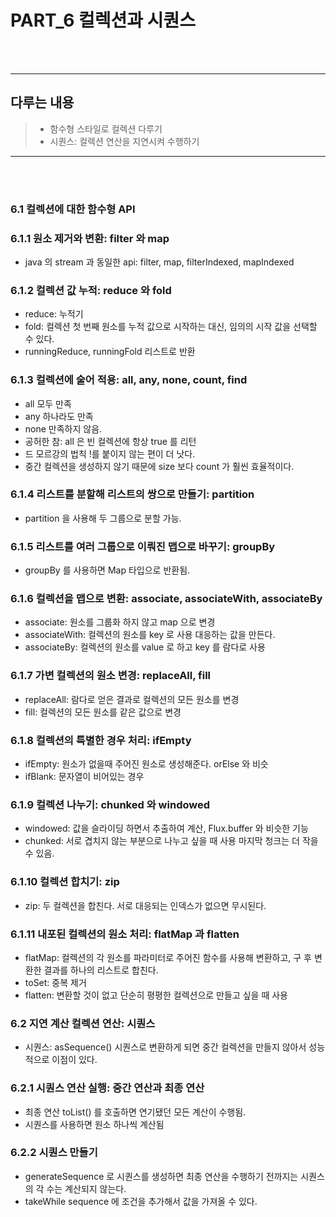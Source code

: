 # PART_6 컬렉션과 시퀀스
<br><br>
<hr>

## 다루는 내용

>- 함수형 스타일로 컬렉션 다루기
>- 시퀀스: 컬렉션 연산을 지연시켜 수행하기

<hr>
<br><br>

### 6.1 컬렉션에 대한 함수형 API
### 6.1.1 원소 제거와 변환: filter 와 map
- java 의 stream 과 동일한 api: filter, map, filterIndexed, mapIndexed

### 6.1.2 컬렉션 값 누적: reduce 와 fold
- reduce: 누적기
- fold: 컬렉션 첫 번째 원소를 누적 값으로 시작하는 대신, 임의의 시작 값을 선택할 수 있다.
- runningReduce, runningFold 리스트로 반환

### 6.1.3 컬렉션에 술어 적용: all, any, none, count, find
- all 모두 만족
- any 하나라도 만족
- none 만족하지 않음.
- 공허한 참: all 은 빈 컬렉션에 항상 true 를 리턴
- 드 모르강의 법칙 !를 붙이지 않는 편이 더 낫다.
- 중간 컬렉션을 생성하지 않기 때문에 size 보다 count 가 훨씬 효율적이다.

### 6.1.4 리스트를 분할해 리스트의 쌍으로 만들기: partition
- partition 을 사용해 두 그룹으로 분할 가능.

### 6.1.5 리스트를 여러 그룹으로 이뤄진 맵으로 바꾸기: groupBy
- groupBy 를 사용하면 Map 타입으로 반환됨.

### 6.1.6 컬렉션을 맵으로 변환: associate, associateWith, associateBy
- associate: 원소를 그룹화 하지 않고 map 으로 변경
- associateWith: 컬렉션의 원소를 key 로 사용 대응하는 값을 만든다.
- associateBy: 컬렉션의 원소를 value 로 하고 key 를 람다로 사용

### 6.1.7 가변 컬렉션의 원소 변경: replaceAll, fill
- replaceAll: 람다로 얻은 결과로 컬렉션의 모든 원소를 변경
- fill: 컬렉션의 모든 원소를 같은 값으로 변경

### 6.1.8 컬렉션의 특별한 경우 처리: ifEmpty
- ifEmpty: 원소가 없을때 주어진 원소로 생성해준다. orElse 와 비슷
- ifBlank: 문자열이 비어있는 경우

### 6.1.9 컬렉션 나누기: chunked 와 windowed
- windowed: 값을 슬라이딩 하면서 추출하여 계산, Flux.buffer 와 비슷한 기능
- chunked: 서로 겹치지 않는 부분으로 나누고 싶을 때 사용 마지막 청크는 더 작을 수 있음.

### 6.1.10 컬렉션 합치기: zip
- zip: 두 컬렉션을 합친다. 서로 대응되는 인덱스가 없으면 무시된다.

### 6.1.11 내포된 컬렉션의 원소 처리: flatMap 과 flatten
- flatMap: 컬렉션의 각 원소를 파라미터로 주어진 함수를 사용해 변환하고, 구 후 변환한 결과를 하나의 리스트로 합친다.
- toSet: 중복 제거
- flatten: 변환할 것이 없고 단순히 평평한 컬렉션으로 만들고 싶을 때 사용

### 6.2 지연 계산 컬렉션 연산: 시퀀스
- 시퀀스: asSequence() 시퀀스로 변환하게 되면 중간 컬렉션을 만들지 않아서 성능적으로 이점이 있다.

### 6.2.1 시퀀스 연산 실행: 중간 연산과 최종 연산
- 최종 연산 toList() 를 호출하면 연기됐던 모든 계산이 수행됨.
- 시퀀스를 사용하면 원소 하나씩 계산됨

### 6.2.2 시퀀스 만들기
- generateSequence 로 시퀀스를 생성하면 최종 연산을 수행하기 전까지는 시퀀스의 각 수는 계산되지 않는다.
- takeWhile sequence 에 조건을 추가해서 값을 가져올 수 있다.

